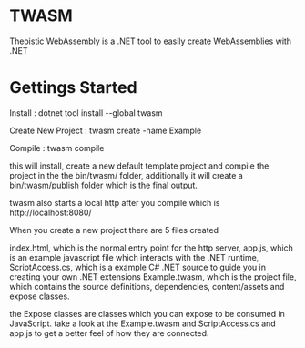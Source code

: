 # TWASM
Theoistic WebAssembly is a .NET tool to easily create WebAssemblies with .NET

# Gettings Started
Install : dotnet tool install --global twasm

Create New Project : twasm create -name Example

Compile : twasm compile

this will install, create a new default template project and compile the project in the the bin/twasm/ folder,
additionally it will create a bin/twasm/publish folder which is the final output.

twasm also starts a local http after you compile which is http://localhost:8080/

When you create a new project there are 5 files created

index.html, which is the normal entry point for the http server,
app.js, which is an example javascript file which interacts with the .NET runtime,
ScriptAccess.cs, which is a example C# .NET source to guide you in creating your own .NET extensions
Example.twasm, which is the project file, which contains the source definitions, dependencies, content/assets and expose classes.

the Expose classes are classes which you can expose to be consumed in JavaScript.
take a look at the Example.twasm and ScriptAccess.cs and app.js to get a better feel of how they are connected.
